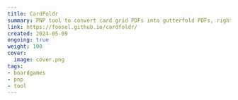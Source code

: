 ```yaml
---
title: CardFoldr
summary: PNP tool to convert card grid PDFs into gutterfold PDFs, right in your browser.
link: https://foosel.github.io/cardfoldr/
created: 2024-05-09
ongoing: true
weight: 100
cover:
  image: cover.png
tags:
- boardgames
- pnp
- tool
---
```

